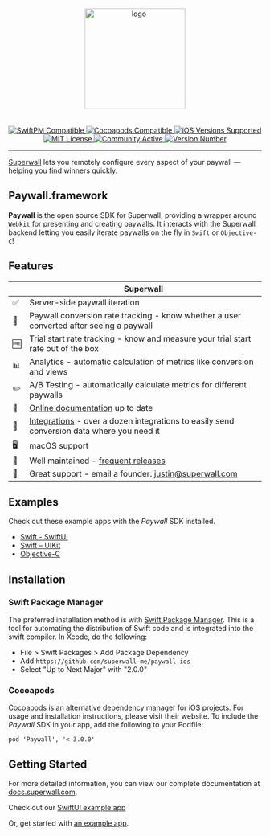 <p align="center" style="padding:20px">
    <img src="https://repository-images.githubusercontent.com/388287766/ed5c47aa-491f-4d70-9ea7-ec09ad4a03fa" alt="logo" height="200px" align="center" />
</p>

<p align="center">
    <a href="https://docs.superwall.com/docs/installation-via-spm">
        <img src="https://img.shields.io/badge/SwiftPM-Compatible-orange" alt="SwiftPM Compatible">
    </a>
    <a href="https://docs.superwall.com/docs/installation-via-cocoapods">
        <img src="https://img.shields.io/badge/pod-compatible-informational" alt="Cocoapods Compatible">
    </a>
    <a href="https://superwall.com/">
        <img src="https://img.shields.io/badge/ios%20version-%3E%3D%2011-blueviolet" alt="iOS Versions Supported">
    </a>
    <a href="https://github.com/superwall-me/paywall-ios/blob/master/LICENSE">
        <img src="https://img.shields.io/badge/license-MIT-green/" alt="MIT License">
    </a>
    <a href="https://superwall.com/">
        <img src="https://img.shields.io/badge/community-active-9cf" alt="Community Active">
    </a>
    <a href="https://superwall.com/">
        <img src="https://img.shields.io/github/v/tag/superwall-me/paywall-ios" alt="Version Number">
    </a>
</p>

----------------

[Superwall](https://superwall.com/) lets you remotely configure every aspect of your paywall — helping you find winners quickly.

## Paywall.framework

**Paywall** is the open source SDK for Superwall, providing a wrapper around `Webkit` for presenting and creating paywalls. It interacts with the Superwall backend letting you easily iterate paywalls on the fly in `Swift` or `Objective-C`!

## Features
|   | Superwall |
| --- | --- |
✅ | Server-side paywall iteration
🎯 | Paywall conversion rate tracking - know whether a user converted after seeing a paywall
🆓 | Trial start rate tracking - know and measure your trial start rate out of the box
📊 | Analytics - automatic calculation of metrics like conversion and views
✏️ | A/B Testing - automatically calculate metrics for different paywalls
📝 | [Online documentation](https://docs.superwall.com/docs) up to date
🔀 | [Integrations](https://docs.superwall.com/docs) - over a dozen integrations to easily send conversion data where you need it
🖥 | macOS support
💯 | Well maintained - [frequent releases](https://github.com/superwall-me/paywall-ios/releases)
📮 | Great support - email a founder: justin@superwall.com

## Examples

Check out these example apps with the *Paywall* SDK installed.

- [Swift - SwiftUI](Example)
- [Swift – UIKit](https://github.com/superwall-me/superwallQuickStart)
- [Objective-C](https://github.com/superwall-me/SuperwallQuickstartObjectiveC)

## Installation

### Swift Package Manager

The preferred installation method is with [Swift Package Manager](https://swift.org/package-manager/). This is a tool for automating the distribution of Swift code and is integrated into the swift compiler. In Xcode, do the following:

- File > Swift Packages > Add Package Dependency
- Add `https://github.com/superwall-me/paywall-ios`
- Select "Up to Next Major" with "2.0.0"

### Cocoapods

[Cocoapods](https://cocoapods.org) is an alternative dependency manager for iOS projects. For usage and installation instructions, please visit their website.
To include the *Paywall* SDK in your app, add the following to your Podfile:

```
pod 'Paywall', '< 3.0.0'
```

## Getting Started
For more detailed information, you can view our complete documentation at [docs.superwall.com](https://docs.superwall.com/docs).

Check out our [SwiftUI example app](Example)

Or, get started with [an example app](https://github.com/superwall-me/superwallQuickStart). 

<!-- Or browse our iOS sample apps:
- [Example Repos](github.com/re) -->

<!-- ➡️ | [Webhooks](https://docs.superwall.com/docs/webhooks) - enhanced server-to-server communication with events for purchases, renewals, cancellations, and more -->
